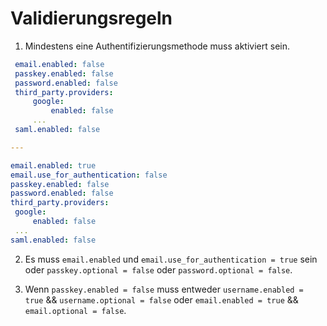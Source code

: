 # Validierungsregeln

1. Mindestens eine Authentifizierungsmethode muss aktiviert sein.

```yaml
 email.enabled: false
 passkey.enabled: false
 password.enabled: false
 third_party.providers:
	 google:
		 enabled: false
	 ...
 saml.enabled: false

---

email.enabled: true
email.use_for_authentication: false
passkey.enabled: false
password.enabled: false
third_party.providers:
 google:
	 enabled: false
 ...
saml.enabled: false
```

2. Es muss `email.enabled` und `email.use_for_authentication = true` sein oder `passkey.optional = false` oder `password.optional = false`.

3. Wenn `passkey.enabled = false` muss entweder `username.enabled = true` && `username.optional = false` oder `email.enabled = true` && `email.optional = false`.
